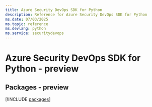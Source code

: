 ```yaml
---
title: Azure Security DevOps SDK for Python
description: Reference for Azure Security DevOps SDK for Python
ms.date: 07/03/2025
ms.topic: reference
ms.devlang: python
ms.service: securitydevops
---
```

# Azure Security DevOps SDK for Python - preview
## Packages - preview
[!INCLUDE [packages](security-devops-index.md)]